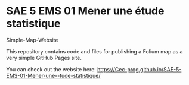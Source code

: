 # SAE 5 EMS 01 Mener une étude statistique

Simple-Map-Website

This repository contains code and files for publishing a Folium map as a very simple GitHub Pages site.

You can check out the website here: https://Cec-prog.github.io/SAE-5-EMS-01-Mener-une--tude-statistique/
